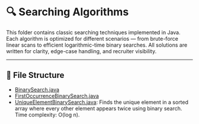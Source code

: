 # 🔍 Searching Algorithms

This folder contains classic searching techniques implemented in Java. Each algorithm is optimized for different scenarios — from brute-force linear scans to efficient logarithmic-time binary searches. All solutions are written for clarity, edge-case handling, and recruiter visibility.

---

## 📁 File Structure
- [BinarySearch.java](https://github.com/ezhil-dev/DSA-Solutions/blob/main/SearchingAlgorithms/BinarySearch.java)
- [FirstOccurrenceBinarySearch.java](https://github.com/ezhil-dev/DSA-Solutions/blob/main/SearchingAlgorithms/FirstOccurrenceBinarySearch.java)
- [UniqueElementBinarySearch.java](https://github.com/ezhil-dev/DSA-Solutions/blob/main/SearchingAlgorithms/UniqueElementBinarySearch.java): Finds the unique element in a sorted array where every other element appears twice using binary search. Time complexity: O(log n).
